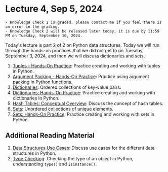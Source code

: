 # Lecture 4, Sep 5, 2024

```{admonition} Announcements
- Knowledge Check 1 is graded, please contact me if you feel there is an error in the grading.
- Knowledge Check 2 will be released later today, it is due by 11:59 PM on Tuesday, September 10, 2024.
```

Today's lecture is part 2 of 2 on Python data structures.  Today we will run through the hands-on practices that we did not get to on Tuesday, September 3, 2024, and then we will discuss dictionaries and sets.

1. [Tuples - Hands-On Practice](../topics/tuples/tuples-hands-on.ipynb): Practice creating and working with tuples in Python.
2. [Argument Packing - Hands-On Practice](../topics/packing-and-unpacking/argument-packing-hands-on.ipynb): Practice using argument packing in Python functions.  
3. [Dictionaries](../topics/dictionaries/dictionaries.ipynb): Ordered collections of key-value pairs.
4. [Dictionaries: Hands-On Practice](../topics/dictionaries/dictionaries-hands-on.ipynb): Practice creating and working with dictionaries in Python.
5. [Hash Tables: Conceptual Overview](../topics/dictionaries/hash-tables-conceptual-overview.ipynb): Discuss the concept of hash tables.
6. [Sets](../topics/sets/sets.ipynb): Unordered collections of unique elements.
7. [Sets: Hands-On Practice](../topics/sets/sets-hands-on.ipynb): Practice creating and working with sets in Python.

## Additional Reading Material

1. [Data Structures Use Cases](../topics/data-structures-use-cases.ipynb): Discuss use cases for the different data structures in Python.
2. [Type Checking](../topics/type-checking.ipynb): Checking the type of an object in Python, understanding `type()` and `isinstance()`.




